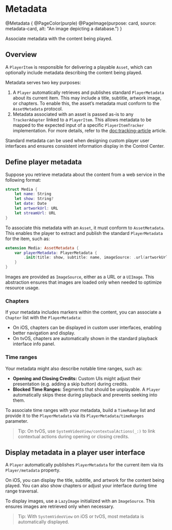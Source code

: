 # Metadata

@Metadata {
    @PageColor(purple)
    @PageImage(purpose: card, source: metadata-card, alt: "An image depicting a database.")
}

Associate metadata with the content being played.

## Overview

A ``PlayerItem`` is responsible for delivering a playable ``Asset``, which can optionally include metadata describing the content being played.

Metadata serves two key purposes:

1. A ``Player`` automatically retrieves and publishes standard ``PlayerMetadata`` about its current item. This may include a title, subtitle, artwork image, or chapters. To enable this, the asset’s metadata must conform to the ``AssetMetadata`` protocol.
2. Metadata associated with an asset is passed as-is to any ``TrackerAdapter`` linked to a ``PlayerItem``. This allows metadata to be mapped to the expected input of a specific ``PlayerItemTracker`` implementation. For more details, refer to the <doc:tracking-article> article.

Standard metadata can be used when designing custom player user interfaces and ensures consistent information display in the Control Center.

## Define player metadata

Suppose you retrieve metadata about the content from a web service in the following format:

```swift
struct Media {
    let name: String
    let show: String?
    let date: Date
    let artworkUrl: URL
    let streamUrl: URL
}
```

To associate this metadata with an ``Asset``, it must conform to ``AssetMetadata``. This enables the player to extract and publish the standard ``PlayerMetadata`` for the item, such as:

```swift
extension Media: AssetMetadata {
    var playerMetadata: PlayerMetadata {
        .init(title: show, subtitle: name, imageSource: .url(artworkUrl))
    }
}
```

Images are provided as ``ImageSource``, either as a URL or a `UIImage`. This abstraction ensures that images are loaded only when needed to optimize resource usage.

### Chapters

If your metadata includes markers within the content, you can associate a ``Chapter`` list with the ``PlayerMetadata``:

- On iOS, chapters can be displayed in custom user interfaces, enabling better navigation and display.
- On tvOS, chapters are automatically shown in the standard playback interface info panel.

### Time ranges

Your metadata might also describe notable time ranges, such as:

- **Opening and Closing Credits:** Custom UIs might adjust their presentation (e.g. adding a skip button) during credits.
- **Blocked Time Ranges:** Segments that should be unplayable. A ``Player`` automatically skips these during playback and prevents seeking into them.

To associate time ranges with your metadata, build a ``TimeRange`` list and provide it to the ``PlayerMetadata`` via its ``PlayerMetadata/timeRanges`` parameter.

> Tip: On tvOS, use  `SystemVideoView/contextualActions(_:)` to link contextual actions during opening or closing credits.

## Display metadata in a player user interface

A ``Player`` automatically publishes ``PlayerMetadata`` for the current item via its ``Player/metadata`` property.

On iOS, you can display the title, subtitle, and artwork for the content being played. You can also show chapters or adjust your interface during time range traversal.

To display images, use a ``LazyImage`` initialized with an ``ImageSource``. This ensures images are retrieved only when necessary.

> Tip: With ``SystemVideoView`` on iOS or tvOS, most metadata is automatically displayed.
